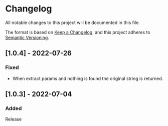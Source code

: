 # Changelog

All notable changes to this project will be documented in this file.

The format is based on [Keep a Changelog](https://keepachangelog.com/en/1.0.0/),
and this project adheres to [Semantic Versioning](https://semver.org/spec/v2.0.0.html).

## [1.0.4] - 2022-07-26

### Fixed

- When extract params and nothing is found the original string is returned.

## [1.0.3] - 2022-07-04

### Added

Release
